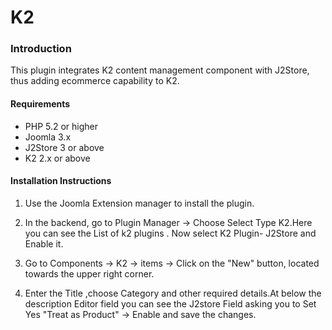 # K2

### Introduction
This plugin integrates K2 content management component with J2Store, thus adding ecommerce capability to K2. 

#### Requirements
* PHP 5.2 or higher
* Joomla 3.x
* J2Store 3 or above
* K2 2.x or above

#### Installation Instructions 
1. Use the Joomla Extension manager to install the plugin. 

2. In the backend, go to Plugin Manager -> Choose Select Type K2.Here you can see the List of k2 plugins . Now select K2 Plugin- J2Store and Enable it. 

3. Go to Components -> K2 -> items ->
Click on the "New" button, located towards the upper right corner.

4. Enter the Title ,choose Category and other required  details.At below the description Editor field you can see the J2store Field asking you to Set Yes  "Treat as Product" -> Enable and save the changes.

